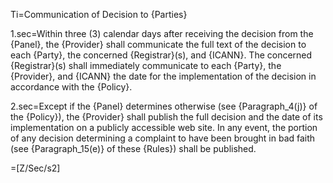 Ti=Communication of Decision to {Parties}

1.sec=Within three (3) calendar days after receiving the decision from the {Panel}, the {Provider} shall communicate the full text of the decision to each {Party}, the concerned {Registrar}(s), and {ICANN}. The concerned {Registrar}(s) shall immediately communicate to each {Party}, the {Provider}, and {ICANN} the date for the implementation of the decision in accordance with the {Policy}.

2.sec=Except if the {Panel} determines otherwise (see {Paragraph_4(j)} of the {Policy}), the {Provider} shall publish the full decision and the date of its implementation on a publicly accessible web site. In any event, the portion of any decision determining a complaint to have been brought in bad faith (see {Paragraph_15(e)} of these {Rules}) shall be published.

=[Z/Sec/s2]

